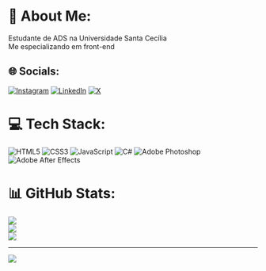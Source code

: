 # 💫 About Me:
Estudante de ADS na Universidade Santa Cecília<br>Me especializando em front-end


## 🌐 Socials:
[![Instagram](https://img.shields.io/badge/Instagram-%23E4405F.svg?logo=Instagram&logoColor=white)](https://instagram.com/pedromelbardis) [![LinkedIn](https://img.shields.io/badge/LinkedIn-%230077B5.svg?logo=linkedin&logoColor=white)]([https://linkedin.com/in/PedroGonzaga](https://www.linkedin.com/in/pedro-gonzaga-9312362b2/)) [![X](https://img.shields.io/badge/X-black.svg?logo=X&logoColor=white)](https://x.com/melba_do7) 

# 💻 Tech Stack:
![HTML5](https://img.shields.io/badge/html5-%23E34F26.svg?style=plastic&logo=html5&logoColor=white) ![CSS3](https://img.shields.io/badge/css3-%231572B6.svg?style=plastic&logo=css3&logoColor=white) ![JavaScript](https://img.shields.io/badge/javascript-%23323330.svg?style=plastic&logo=javascript&logoColor=%23F7DF1E) ![C#](https://img.shields.io/badge/c%23-%23239120.svg?style=plastic&logo=csharp&logoColor=white) ![Adobe Photoshop](https://img.shields.io/badge/adobe%20photoshop-%2331A8FF.svg?style=plastic&logo=adobe%20photoshop&logoColor=white) ![Adobe After Effects](https://img.shields.io/badge/Adobe%20After%20Effects-9999FF.svg?style=plastic&logo=Adobe%20After%20Effects&logoColor=white)
# 📊 GitHub Stats:
![](https://github-readme-stats.vercel.app/api?username=pedromelbardis&theme=darcula&hide_border=false&include_all_commits=false&count_private=false)<br/>
![](https://github-readme-streak-stats.herokuapp.com/?user=pedromelbardis&theme=darcula&hide_border=false)<br/>
![](https://github-readme-stats.vercel.app/api/top-langs/?username=pedromelbardis&theme=darcula&hide_border=false&include_all_commits=false&count_private=false&layout=compact)

---
[![](https://visitcount.itsvg.in/api?id=pedromelbardis&icon=0&color=0)](https://visitcount.itsvg.in)

<!-- Proudly created with GPRM ( https://gprm.itsvg.in ) -->
